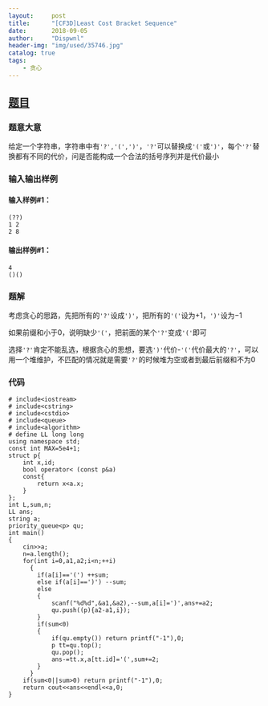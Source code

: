 ```yaml
---
layout:     post
title:      "[CF3D]Least Cost Bracket Sequence"
date:       2018-09-05
author:     "Dispwnl"
header-img: "img/used/35746.jpg"
catalog: true
tags:
    - 贪心
---
```

## [题目](http://codeforces.com/problemset/problem/3/D)
### 题意大意
给定一个字符串，字符串中有<code>'?','(',')'</code>，<code>'?'</code>可以替换成<code>'('</code>或<code>')'</code>，每个<code>'?'</code>替换都有不同的代价，问是否能构成一个合法的括号序列并是代价最小

### 输入输出样例
#### 输入样例#1： 
```
(??)
1 2
2 8
```
#### 输出样例#1： 
```
4
()()
```
### 题解
考虑贪心的思路，先把所有的<code>'?'</code>设成<code>')'</code>，把所有的<code>'('</code>设为$+1$，<code>')'</code>设为$-1$

如果前缀和小于0，说明缺少<code>'('</code>，把前面的某个<code>'?'</code>变成<code>'('</code>即可

选择<code>'?'</code>肯定不能乱选，根据贪心的思想，要选<code>')'</code>代价-<code>'('</code>代价最大的<code>'?'</code>，可以用一个堆维护，不匹配的情况就是需要<code>'?'</code>的时候堆为空或者到最后前缀和不为0

### 代码
```
# include<iostream>
# include<cstring>
# include<cstdio>
# include<queue>
# include<algorithm>
# define LL long long
using namespace std;
const int MAX=5e4+1;
struct p{
	int x,id;
	bool operator< (const p&a)
	const{
		return x<a.x;
	}
};
int L,sum,n;
LL ans;
string a;
priority_queue<p> qu;
int main()
{
	cin>>a;
	n=a.length();
	for(int i=0,a1,a2;i<n;++i)
	  {
	  	if(a[i]=='(') ++sum;
	  	else if(a[i]==')') --sum;
	  	else
	  	{
	  		scanf("%d%d",&a1,&a2),--sum,a[i]=')',ans+=a2;
	  		qu.push((p){a2-a1,i});
		}
		if(sum<0)
		{
			if(qu.empty()) return printf("-1"),0;
			p tt=qu.top();
			qu.pop();
			ans-=tt.x,a[tt.id]='(',sum+=2;
		}
	  }
	if(sum<0||sum>0) return printf("-1"),0;
	return cout<<ans<<endl<<a,0;
}
```

